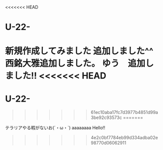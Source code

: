 <<<<<<< HEAD
# U-22-
新規作成してみました
追加しました^^
西銘大雅追加しました。
ゆう　追加しました!!
<<<<<<< HEAD
=======
# U-22-
>>>>>>> 61ec10aba17fc7d3977b4851d99a3be92c93573c
=======

テラリアやる暇がないお(´・ω・`)
aaaaaaaa
Hello!!
>>>>>>> 4e2c0bf7784eb99d334adba02e98770d06062911
